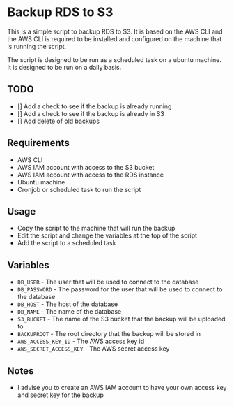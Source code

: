 # Backup RDS to S3

This is a simple script to backup RDS to S3. It is based on the AWS CLI and the AWS CLI is required to be installed and configured on the machine that is running the script.

The script is designed to be run as a scheduled task on a ubuntu machine. It is designed to be run on a daily basis.

## TODO
- [] Add a check to see if the backup is already running
- [] Add a check to see if the backup is already in S3
- [] Add delete of old backups

## Requirements
- AWS CLI
- AWS IAM account with access to the S3 bucket
- AWS IAM account with access to the RDS instance
- Ubuntu machine
- Cronjob or scheduled task to run the script

## Usage
- Copy the script to the machine that will run the backup
- Edit the script and change the variables at the top of the script
- Add the script to a scheduled task

## Variables
- `DB_USER` - The user that will be used to connect to the database
- `DB_PASSWORD` - The password for the user that will be used to connect to the database
- `DB_HOST` - The host of the database
- `DB_NAME` - The name of the database
- `S3_BUCKET` - The name of the S3 bucket that the backup will be uploaded to
- `BACKUPROOT` - The root directory that the backup will be stored in
- `AWS_ACCESS_KEY_ID` - The AWS access key id
- `AWS_SECRET_ACCESS_KEY` - The AWS secret access key	

## Notes
- I advise you to create an AWS IAM account to have your own access key and secret key for the backup
